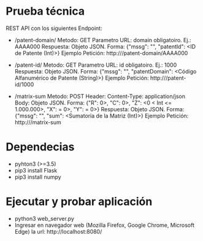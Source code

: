 # Prueba técnica
REST API con los siguientes Endpoint:
+ /patent-domain/<domain>
  Metodo: GET
  Parametro URL: domain obligatoiro. Ej.: AAAA000
  Respuesta: Objeto JSON. Forma: {"mssg": "<Mensaje>", "patentId": <ID de Patente (Int)>}
  Ejemplo Petición: http://<Host>/patent-domain/AAAA000

+ /patent-id/<id>
  Metodo: GET
  Parametro URL: id obligatoiro. Ej.: 1000
  Respuesta: Objeto JSON. Forma: {"mssg": "<Mensaje>", "patentDomain": <Código Alfanumérico de Patente (String)>}
  Ejemplo Petición: http://<Host>/patent-id/1000
  
+ /matrix-sum
  Metodo: POST
  Header: Content-Type:  application/json
  Body: Objeto JSON. Forma: {"R": <Int > 0>, "C": <Int > 0>, "Z": <0 < Int <= 1.000.000>, "X": <Int >= 0>, "Y": <Int >= 0>}
  Respuesta: Objeto JSON. Forma: {"mssg": "<Mensaje>", "sum": <Sumatoria de la Matriz (Int)>}
  Ejemplo Petición: http://<Host>/matrix-sum

# Dependecias
+ pyhton3 (>=3.5)
+ pip3 install Flask
+ pip3 install numpy

# Ejecutar y probar aplicación
+ python3 web_server.py
+ Ingresar en navegador web (Mozilla Firefox, Google Chrome, Microsoft Edge) la url: http://localhost:8080/
